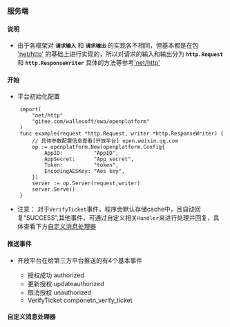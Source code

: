 ### 服务端

#### 说明
* 由于各框架对 **`请求输入`** 和 **`请求输出`** 的实现各不相同，但基本都是在包 ['net/http'](https://godoc.org/net/http) 的基础上进行实现的，所以对请求的输入和输出分为 **`http.Request`** 和 **`http.ResponseWriter`**
具体的方法等参考['net/http'](https://godoc.org/net/http)
#### 开始
* 平台初始化配置
```golang
    import(
        "net/http"
        "gitee.com/wallesoft/ewa/openplatform"
    )
    func example(request *http.Request, writer *http.ResponseWriter) {
        // 具体参数配置信息查看[开放平台] open.weixin.qq.com
        op := openplatform.New(openplatform.Config{
            AppID:          "AppID",
            AppSecret:      "App secret",
            Token:          "token",
            EncodingAESKey: "Aes key", 
        })
        server := op.Server(request,writer)
        server.Serve()
    }
```

* 注意： 对于`VerifyTicket`事件，程序会默认存储cache中，且自动回复“SUCCESS”,其他事件，可通过自定义相关`Handler`来进行处理并回复，具体查看下方[自定义消息处理器](#handler)

#### 推送事件

* 开放平台在给第三方平台推送的有4个基本事件

    * 授权成功      authorized
    * 更新授权      updateauthorized
    * 取消授权      unauthorized
    * VerifyTicket componetn_verify_ticket


<!--
#### 用法示例

* 对于事件 **component_verify_ticket**,默认处理会将 **verify_ticket** 缓存，以下是示例
```golang

    .....

    request := server.NewRequest()
    // 将微信post过来的相关参数映射给request
    // reqeust.Timestamp
    // reqeust.Noce
    // reqeust.EncryptType
    // reqeust.MsgSignature
    // reqeust.RawBody
    // request.Uri // 非必须参数
    //message := server.GetMessageFromRequest(request)
    response := server.Serve(message)
    
    ....

```
#### 框架示例 [(goframe框架)](https://www.goframe.org/)
<!-- ```golang
package main 

import (
    "github.com/gogf/gf/frame/g"
    "github.com/gogf/gf/net/ghttp"
    "gitee.com/wallesoft/ewa/openplatform/server"
)
func main(){
    s := g.Server()
    s.BindHandler("/notify",func(r *ghttp.Request) {
        
        // 此处可以绑定相关信息处理函数
        // 详细看下一小节 自定义消息处理器
        
        request := server.CreateRequest()
        if err := r.Parse(&request); err != nil {
            // 错误处理
        }
        request.BodyRaw = r.GetBody()
        message := server.GetMessageFromRequest(request)
        response:= server.Serve(message)

        r.Reponse.WriteExit(response.GetContent())
    })
}

``` -->
#### <span id="handler">自定义消息处理器</span>